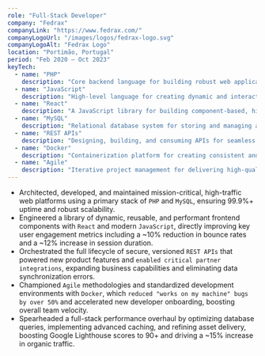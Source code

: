 ```yaml
---
role: "Full-Stack Developer"
company: "Fedrax"
companyLink: "https://www.fedrax.com/"
companyLogoUrl: "/images/logos/fedrax-logo.svg"
companyLogoAlt: "Fedrax Logo"
location: "Portimão, Portugal"
period: "Feb 2020 – Oct 2023"
keyTech:
  - name: "PHP"
    description: "Core backend language for building robust web applications and APIs."
  - name: "JavaScript"
    description: "High-level language for creating dynamic and interactive user experiences."
  - name: "React"
    description: "A JavaScript library for building component-based, high-performance UIs."
  - name: "MySQL"
    description: "Relational database system for storing and managing application data."
  - name: "REST APIs"
    description: "Designing, building, and consuming APIs for seamless service communication."
  - name: "Docker"
    description: "Containerization platform for creating consistent and portable dev environments."
  - name: "Agile"
    description: "Iterative project management for delivering high-quality software efficiently."
---
```


- Architected, developed, and maintained mission-critical, high-traffic web platforms using a primary stack of `PHP` and `MySQL`, ensuring 99.9%+ uptime and robust scalability.
- Engineered a library of dynamic, reusable, and performant frontend components with `React` and modern `JavaScript`, directly improving key user engagement metrics including a ~10% reduction in bounce rates and a ~12% increase in session duration.
- Orchestrated the full lifecycle of secure, versioned `REST APIs` that powered new product features and `enabled critical partner integrations`, expanding business capabilities and eliminating data synchronization errors.
- Championed `Agile` methodologies and standardized development environments with `Docker`, which `reduced "works on my machine" bugs by over 50%` and accelerated new developer onboarding, boosting overall team velocity.
- Spearheaded a full-stack performance overhaul by optimizing database queries, implementing advanced caching, and refining asset delivery, boosting Google Lighthouse scores to 90+ and driving a ~15% increase in organic traffic.